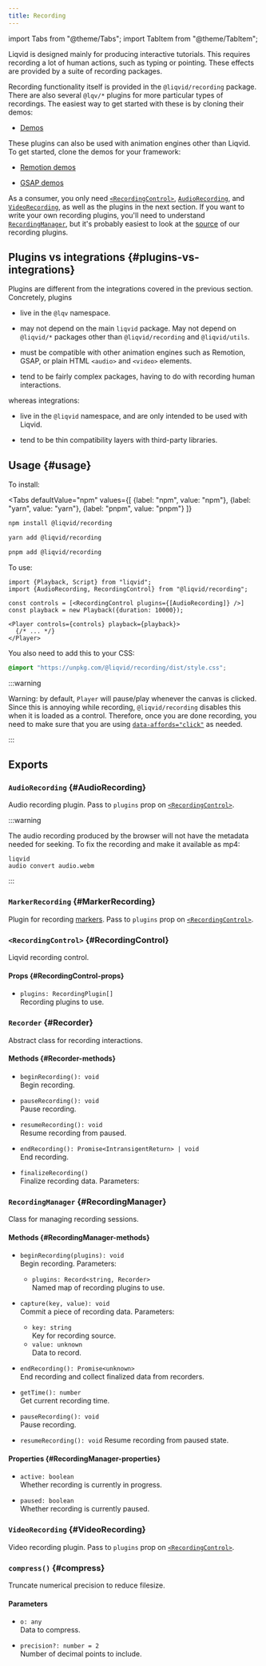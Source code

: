 ```yaml
---
title: Recording
---
```


import Tabs from "@theme/Tabs";
import TabItem from "@theme/TabItem";

Liqvid is designed mainly for producing interactive tutorials. This requires recording a lot of human actions, such as typing or pointing. These effects are provided by a suite of recording packages.

Recording functionality itself is provided in the `@liqvid/recording` package. There are also several `@lqv/*` plugins for more particular types of recordings. The easiest way to get started with these is by cloning their demos:

* [Demos](https://github.com/liqvidjs/plugins/tree/main/demos/liqvid/)

These plugins can also be used with animation engines other than Liqvid. To get started, clone the demos for your framework:

* [Remotion demos](https://github.com/liqvidjs/plugins/tree/main/demos/remotion/)

* [GSAP demos](https://github.com/liqvidjs/plugins/tree/main/demos/gsap/)

As a consumer, you only need [`<RecordingControl>`](#RecordingControl), [`AudioRecording`](#AudioRecording), and [`VideoRecording`](#VideoRecording), as well as the plugins in the next section. If you want to write your own recording plugins, you'll need to understand [`RecordingManager`](#RecordingManager), but it's probably easiest to look at the [source](https://github.com/liqvidjs/plugins/tree/main/packages) of our recording plugins.

## Plugins vs integrations {#plugins-vs-integrations}

Plugins are different from the integrations covered in the previous section. Concretely, plugins

* live in the `@lqv` namespace.

* may not depend on the main `liqvid` package. May not depend on `@liqvid/*` packages other than `@liqvid/recording` and `@liqvid/utils`.

* must be compatible with other animation engines such as Remotion, GSAP, or plain HTML `<audio>` and `<video>` elements.

* tend to be fairly complex packages, having to do with recording human interactions.

whereas integrations:

* live in the `@liqvid` namespace, and are only intended to be used with Liqvid.

* tend to be thin compatibility layers with third-party libraries.

## Usage {#usage}

To install:

<Tabs
  defaultValue="npm"
  values={[
    {label: "npm", value: "npm"},
    {label: "yarn", value: "yarn"},
    {label: "pnpm", value: "pnpm"}
  ]}
>
  <TabItem value="npm">

```bash
npm install @liqvid/recording
```
  </TabItem>
  <TabItem value="yarn">

  ```bash
  yarn add @liqvid/recording
  ```
  </TabItem>
  <TabItem value="pnpm">

  ```bash
  pnpm add @liqvid/recording
  ```
  </TabItem>
</Tabs>

To use:
```tsx
import {Playback, Script} from "liqvid";
import {AudioRecording, RecordingControl} from "@liqvid/recording";

const controls = [<RecordingControl plugins={[AudioRecording]} />]
const playback = new Playback({duration: 10000});

<Player controls={controls} playback={playback}>
  {/* ... */}
</Player>
```
You also need to add this to your CSS:
```css
@import "https://unpkg.com/@liqvid/recording/dist/style.css";
```

:::warning

Warning: by default, `Player` will pause/play whenever the canvas is clicked. Since this is annoying while recording, `@liqvid/recording` disables this when it is loaded as a control. Therefore, once you are done recording, you need to make sure that you are using [`data-affords="click"`](/docs/guide/interactivity#canvas-clicks) as needed.

:::

## Exports

### `AudioRecording` {#AudioRecording}

Audio recording plugin. Pass to `plugins` prop on [`<RecordingControl>`](#RecordingControl-props).

:::warning

The audio recording produced by the browser will not have the metadata needed for seeking. To fix the recording and make it available as mp4: <pre class="language-bash command-line" data-prompt="$"><code>liqvid audio convert audio.webm</code></pre>

:::

### `MarkerRecording` {#MarkerRecording}

Plugin for recording [markers](../reference/Script.md). Pass to `plugins` prop on [`<RecordingControl>`](#RecordingControl-props).

### `<RecordingControl>` {#RecordingControl}

Liqvid recording control.

#### Props {#RecordingControl-props}

* `plugins: RecordingPlugin[]`  
  Recording plugins to use.

### `Recorder` {#Recorder}

Abstract class for recording interactions.

#### Methods {#Recorder-methods}

* `beginRecording(): void`  
  Begin recording.

* `pauseRecording(): void`  
  Pause recording.

* `resumeRecording(): void`  
  Resume recording from paused.
  
* `endRecording(): Promise<IntransigentReturn> | void`  
  End recording.

* `finalizeRecording()`  
  Finalize recording data. Parameters:

### `RecordingManager` {#RecordingManager}

Class for managing recording sessions.

#### Methods {#RecordingManager-methods}

* `beginRecording(plugins): void`  
  Begin recording. Parameters:

  * `plugins: Record<string, Recorder>`  
  Named map of recording plugins to use.

* `capture(key, value): void`  
   Commit a piece of recording data. Parameters:
   * `key: string`  
     Key for recording source.
   * `value: unknown`  
     Data to record.

* `endRecording(): Promise<unknown>`  
  End recording and collect finalized data from recorders.

* `getTime(): number`  
  Get current recording time.

* `pauseRecording(): void`  
  Pause recording.

* `resumeRecording(): void`
  Resume recording from paused state.

#### Properties {#RecordingManager-properties}

* `active: boolean`  
  Whether recording is currently in progress.

* `paused: boolean`  
  Whether recording is currently paused.

### `VideoRecording` {#VideoRecording}

Video recording plugin. Pass to `plugins` prop on [`<RecordingControl>`](#RecordingControl-props).

### `compress()` {#compress}
Truncate numerical precision to reduce filesize.

#### Parameters

* `o: any`  
  Data to compress.

* `precision?: number = 2`  
  Number of decimal points to include.
